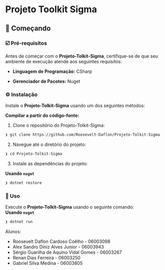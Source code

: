 # Projeto Toolkit Sigma


## 🚀 Começando

### ☑️ Pré-requisitos

Antes de começar com o **Projeto-Tolkit-Sigma**, certifique-se de que seu ambiente de execução atende aos seguintes requisitos:

- **Linguagem de Programação:** CSharp
    
- **Gerenciador de Pacotes:** Nuget
    

### ⚙️ Instalação

Instale o **Projeto-Tolkit-Sigma** usando um dos seguintes métodos:

**Compilar a partir do código-fonte:**

1. Clone o repositório do Projeto-Tolkit-Sigma:
    

```sh
❯ git clone https://github.com/Roosevelt-Daflon/Projeto-Tolkit-Sigma
```

2. Navegue até o diretório do projeto:
    

```sh
❯ cd Projeto-Tolkit-Sigma
```

3. Instale as dependências do projeto:
    

**Usando `nuget`**  [](https://docs.microsoft.com/pt-br/dotnet/csharp/)

```sh
❯ dotnet restore
```

### 🤖 Uso

Execute o **Projeto-Tolkit-Sigma** usando o seguinte comando:  
**Usando `nuget`**  [](https://docs.microsoft.com/pt-br/dotnet/csharp/)

```sh
❯ dotnet run
```

Alunos:
- Roosevelt Daflon Cardoso Coêlho - 06003098
- Alex Sandro Diniz Alves Junior - 06003943
- Sérgio Guarilha de Aquino Vidal Gomes - 06003267
- Renan Dias Ferreira - 06003250
- Gabriel Silva Medina - 06003805
